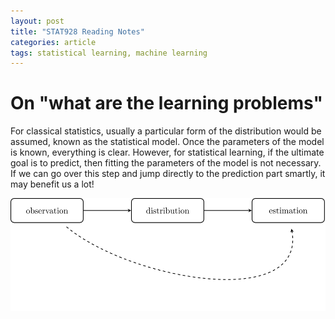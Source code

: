 ```yaml
---
layout: post
title: "STAT928 Reading Notes"
categories: article
tags: statistical learning, machine learning
---
```


# On "what are the learning problems"

For classical statistics, usually a particular form of the distribution would be assumed, known as the statistical model. Once the parameters of the model is known, everything is clear. However, for statistical learning, if the ultimate goal is to predict, then fitting the parameters of the model is not necessary. If we can go over this step and jump directly to the prediction part smartly, it may benefit us a lot!

![learning-problems-1](/img/2014-03-19-stat928-reading-notes/learning-problems-1.svg)
